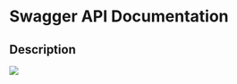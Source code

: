 # Swagger API Documentation

## Description

<img src="https://github.com/whatsOver/swagger/assets/54137044/feb8134d-e055-4809-a674-fce4001abbf3">